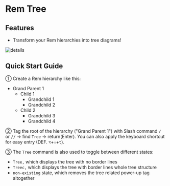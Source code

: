 # Rem Tree

## Features

- Transform your Rem hierarchies into tree diagrams!

![details](https://github.com/browneyedsoul/RemNote-RemTree/raw/main/public/1.webp)

## Quick Start Guide

① Create a Rem hierarchy like this:

- Grand Parent 1 
    - Child 1
        - Grandchild 1
        - Grandchild 2
    - Child 2
        - Grandchild 3
        - Grandchild 4

② Tag the root of the hierarchy ("Grand Parent 1") with Slash command `/` or `//` → find `Tree` → return(Enter). You can also apply the keyboard shortcut for easy entry (DEF. `⌥`+`⇧`+`t`).

③ The `Tree` command is also used to toggle between different states: 
- `Tree,` which displays the tree with no border lines
- `Treec,` which displays the tree with border lines whole tree structure 
- `non-existing` state, which removes the tree related power-up tag altogether